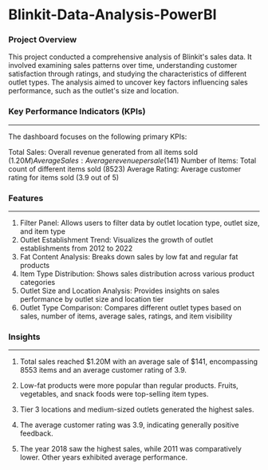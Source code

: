 # Blinkit-Data-Analysis-PowerBI

### Project Overview

This project conducted a comprehensive analysis of Blinkit's sales data. It involved examining sales patterns over time, understanding customer satisfaction through ratings, and studying the characteristics of different outlet types. The analysis aimed to uncover key factors influencing sales performance, such as the outlet's size and location.

### Key Performance Indicators (KPIs)
---
The dashboard focuses on the following primary KPIs:

Total Sales: Overall revenue generated from all items sold ($1.20M)
Average Sales: Average revenue per sale ($141)
Number of Items: Total count of different items sold (8523)
Average Rating: Average customer rating for items sold (3.9 out of 5)

### Features
---
1. Filter Panel: Allows users to filter data by outlet location type, outlet size, and item type
2. Outlet Establishment Trend: Visualizes the growth of outlet establishments from 2012 to 2022
3. Fat Content Analysis: Breaks down sales by low fat and regular fat products
4. Item Type Distribution: Shows sales distribution across various product categories
5. Outlet Size and Location Analysis: Provides insights on sales performance by outlet size and location tier
6. Outlet Type Comparison: Compares different outlet types based on sales, number of items, average sales, ratings, and item visibility

### Insights
---
1. Total sales reached $1.20M with an average sale of $141, encompassing 8553 items and an average customer rating of 3.9.

2. Low-fat products were more popular than regular products. Fruits, vegetables, and snack foods were top-selling item types.

3. Tier 3 locations and medium-sized outlets generated the highest sales.

4. The average customer rating was 3.9, indicating generally positive feedback.

5. The year 2018 saw the highest sales, while 2011 was comparatively lower. Other years exhibited average performance.
